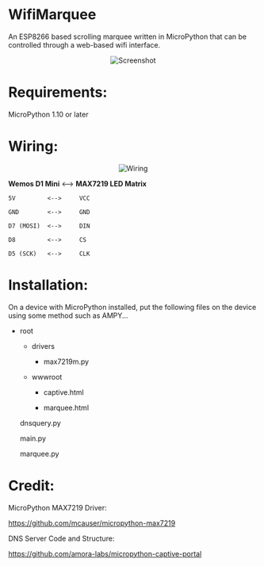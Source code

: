 # WifiMarquee
An ESP8266 based scrolling marquee written in MicroPython that can be controlled through a web-based wifi interface.

<p align="center">
  <img src="https://github.com/joewez/WifiMarquee/blob/master/display.gif" alt="Screenshot"/>
</p>

# Requirements:

  MicroPython 1.10 or later

# Wiring:

<p align="center">
  <img src="https://github.com/joewez/WifiMarquee/blob/master/Pocket%20WiFi%20Marquee%20-%20Wiring%20Diagram.jpg" alt="Wiring"/>
</p>

**Wemos D1 Mini**  <-->  **MAX7219 LED Matrix**
 
    5V         <-->     VCC
    
    GND        <-->     GND
    
    D7 (MOSI)  <-->     DIN
    
    D8         <-->     CS
    
    D5 (SCK)   <-->     CLK

# Installation:

On a device with MicroPython installed, put the following files on the device using some method such as AMPY...

  + root
  
    + drivers
    
      + max7219m.py
      
    + wwwroot
    
      + captive.html
      
      + marquee.html
      
    dnsquery.py
    
    main.py
    
    marquee.py
    
  
# Credit:

MicroPython MAX7219 Driver:

https://github.com/mcauser/micropython-max7219

DNS Server Code and Structure:

https://github.com/amora-labs/micropython-captive-portal

